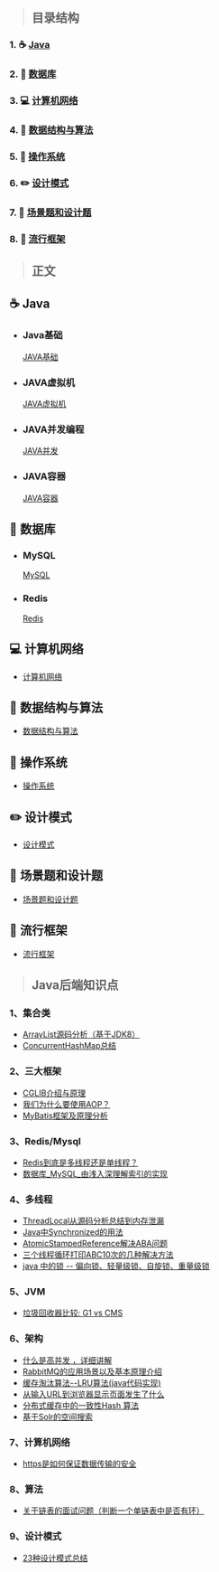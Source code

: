 > ## 目录结构

### 1. :coffee: [Java](#coffee-Java)
### 2. :open_file_folder: [数据库](#open_file_folder-数据库)
### 3. :computer: [计算机网络](#computer-计算机网络)
### 4. :open_file_folder: [数据结构与算法](#open_file_folder-数据结构与算法)
### 5. :iphone: [操作系统](#iphone-操作系统)
### 6. :pencil2: [设计模式](#pencil2-设计模式)
### 7. :floppy_disk: [场景题和设计题](#floppy_disk-场景题和设计题)
### 8. :punch: [流行框架](#punch-流行框架)

> ## 正文
## :coffee: Java

-   ### Java基础
    [JAVA基础](https://github.com/zaiyunduan123/Java-Interview/blob/master/notes/java/Java%E5%9F%BA%E7%A1%80.md)

-  ### JAVA虚拟机
    [JAVA虚拟机](https://github.com/zaiyunduan123/Java-Interview/blob/master/notes/java/Java%E8%99%9A%E6%8B%9F%E6%9C%BA.md)


- ### JAVA并发编程
   [JAVA并发](https://github.com/zaiyunduan123/Java-Interview/blob/master/notes/java/Java%E5%B9%B6%E5%8F%91.md)

-  ### JAVA容器
   [JAVA容器](https://github.com/zaiyunduan123/Java-Interview/blob/master/notes/java/Java%E5%AE%B9%E5%99%A8.md)

## :open_file_folder: 数据库
-   ### MySQL
    [MySQL](https://github.com/zaiyunduan123/Java-Interview/blob/master/notes/database/MySQL.md)
-   ### Redis
    [Redis](https://github.com/zaiyunduan123/Java-Interview/blob/master/notes/database/Redis.md)

## :computer: 计算机网络
-  [计算机网络](https://github.com/zaiyunduan123/Java-Interview/blob/master/notes/network/Computer-Network.md)
   
## :open_file_folder: 数据结构与算法 
-  [数据结构与算法](https://github.com/zaiyunduan123/Java-Interview/blob/master/notes/algorithms/DataStructures-Algorithms.md)

## :iphone: 操作系统
-  [操作系统](https://github.com/zaiyunduan123/Java-Interview/blob/master/notes/os/Operating-System.md)

## :pencil2: 设计模式
-  [设计模式](https://github.com/zaiyunduan123/Java-Interview/blob/master/notes/design/Design-Patterns.md)

## :floppy_disk: 场景题和设计题
-   [场景题和设计题](https://github.com/zaiyunduan123/Java-Interview/blob/master/notes/scene/Scene-Design.md)

## :punch: 流行框架
-   [流行框架](https://github.com/zaiyunduan123/Java-Interview/blob/master/notes/framework/Framework.md)



>## Java后端知识点
### 1、集合类
- [ArrayList源码分析（基于JDK8）](https://blog.csdn.net/fighterandknight/article/details/61240861)
- [ConcurrentHashMap总结](http://www.importnew.com/22007.html)
### 2、三大框架
- [CGLIB介绍与原理](https://blog.csdn.net/zghwaicsdn/article/details/50957474)
- [我们为什么要使用AOP？](http://www.cnblogs.com/xrq730/p/7003082.html)
- [MyBatis框架及原理分析](https://www.cnblogs.com/luoxn28/p/6417892.html)
### 3、Redis/Mysql
- [Redis到底是多线程还是单线程？](https://blog.csdn.net/bird73/article/details/79792548)
- [数据库_MySQL_由浅入深理解索引的实现](https://blog.csdn.net/u010003835/article/details/51563348)
### 4、多线程
- [ThreadLocal从源码分析总结到内存泄漏](http://www.cnblogs.com/qiuyong/p/7091689.html)
- [Java中Synchronized的用法](https://blog.csdn.net/luoweifu/article/details/46613015)
- [AtomicStampedReference解决ABA问题](https://www.cnblogs.com/princessd8251/articles/5187403.html)
- [三个线程循环打印ABC10次的几种解决方法](https://www.cnblogs.com/chuji1988/p/4019287.html?utm_source=tuicool)
- [java 中的锁 -- 偏向锁、轻量级锁、自旋锁、重量级锁](https://blog.csdn.net/zqz_zqz/article/details/70233767/)

### 5、JVM
- [垃圾回收器比较: G1 vs CMS](https://www.jianshu.com/p/bdd6f03923d1)
### 6、架构
- [什么是高并发 ，详细讲解](https://blog.csdn.net/DreamWeaver_zhou/article/details/78587580)
- [RabbitMQ的应用场景以及基本原理介绍](https://blog.csdn.net/whoamiyang/article/details/54954780)
- [缓存淘汰算法--LRU算法(java代码实现)](https://blog.csdn.net/wangxilong1991/article/details/70172302)
- [从输入URL到浏览器显示页面发生了什么](https://blog.csdn.net/jeffleo/article/details/77151646)
- [分布式缓存中的一致性Hash 算法](https://blog.csdn.net/jeffleo/article/details/68060506)
- [基于Solr的空间搜索](https://www.cnblogs.com/luxiaoxun/p/4477591.html)
### 7、计算机网络
- [https是如何保证数据传输的安全](https://blog.csdn.net/jasonjwl/article/details/50985271)
### 8、算法
- [关于链表的面试问题（判断一个单链表中是否有环）](https://www.cnblogs.com/ghimtim/p/4882916.html)
### 9、设计模式
- [23种设计模式总结](https://www.cnblogs.com/tongkey/p/7170826.html)


